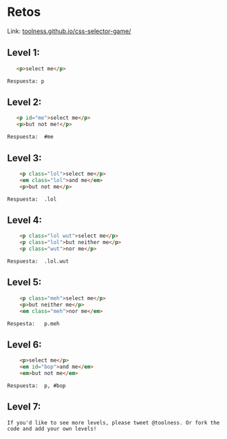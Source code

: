 # Retos 
Link: [toolness.github.io/css-selector-game/](https://toolness.github.io/css-selector-game/)
## Level 1: 
~~~html
   <p>select me</p>
~~~
    Respuesta: p
## Level 2: 
~~~html
   <p id="me">select me</p>
   <p>but not me!</p>
~~~
    Respuesta:  #me
## Level 3: 
~~~html
    <p class="lol">select me</p>
    <em class="lol">and me</em>
    <p>but not me</p>
~~~
    Respuesta:  .lol 
##  Level 4: 
~~~html
    <p class="lol wut">select me</p>
    <p class="lol">but neither me</p>
    <p class="wut">nor me</p>
~~~
    Respuesta:  .lol.wut
##  Level 5: 
~~~html
    <p class="meh">select me</p>
    <p>but neither me</p>
    <em class="meh">nor me</em>
~~~
    Respesta:   p.meh
##  Level 6: 
~~~html
    <p>select me</p>
    <em id="bop">and me</em>
    <em>but not me</em>
~~~
    Respuesta:  p, #bop
##  Level 7:
    If you'd like to see more levels, please tweet @toolness. Or fork the code and add your own levels!